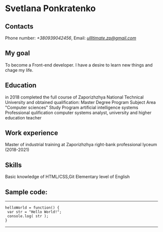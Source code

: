 # Svetlana Ponkratenko
## Contacts 
 Phone number: *+380939042456*, Email: *ullltimate.zp@gmail.com*
## My goal 
To become a Front-end developer. I have a desire to learn new things and chage my life.
## Education
in 2018 completed the full course of Zaporizhzhya National Technical University
and obtained qualification:
Master Degree
Program Subject Area "Computer sciences"
Study Program artificial intelligence systems
Professional qulification
computer systems analyst, university and higher education teacher
## Work experience
Master of industrial training at Zaporizhzhya right-bank professional lyceum (2018-2021)
## Skills
Basic knowledge of HTML/CSS,Git
Elementary level of English
## Sample code:

*** 

 ``` 
helloWorld = function() {
  var str = "Hello World!";
  console.log( str );
}
 ```
***

